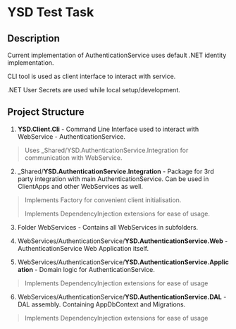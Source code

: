 # YSD Test Task 

## Description
Current implementation of AuthenticationService uses default .NET identity implementation.

CLI tool is used as client interface to interact with service.

.NET User Secrets are used while local setup/development.

## Project Structure

1. **YSD.Client.Cli** - Command Line Interface used to interact with WebService - AuthenticationService.

> Uses _Shared/YSD.AuthenticationService.Integration for communication with WebService.

2. _Shared/**YSD.AuthenticationService.Integration** - Package for 3rd party integration with main AuthenticationService. Can be used in ClientApps and other WebServices as well.

> Implements Factory for convenient client initialisation.
> 
> Implements DependencyInjection extensions for ease of usage.

3. Folder WebServices - Contains all WebServices in subfolders.

4. WebServices/AuthenticationService/**YSD.AuthenticationService.Web** - AuthenticationService Web Application itself.

5. WebServices/AuthenticationService/**YSD.AuthenticationService.Application** - Domain logic for AuthenticationService.

> Implements DependencyInjection extensions for ease of usage

6. WebServices/AuthenticationService/**YSD.AuthenticationService.DAL** - DAL assembly. Containing AppDbContext and Migrations.

> Implements DependencyInjection extensions for ease of usage
